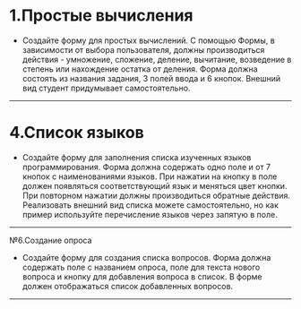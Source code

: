  # 1.Простые вычисления
   - Создайте форму для простых вычислений. С помощью Формы, в зависимости от выбора пользователя, должны производиться действия - умножение, сложение, деление, вычитание, возведение в степень или нахождение остатка от деления. Форма должна состоять из названия задания, 3 полей ввода и 6 кнопок. Внешний вид студент придумывает самостоятельно.
  -----------------------------------------------------------------------------------------------------------------------
  # 4.Список языков
   - Создайте форму для заполнения списка изученных языков программирования. Форма должна содержать одно поле и от 7 кнопок с наименованиями языков. При нажатии на кнопку в поле должен появляться соответствующий язык и меняться цвет кнопки. При повторном нажатии должны производиться обратные действия. Реализовать внешний вид списка можете самостоятельно, но как пример используйте перечисление языков через запятую в поле.
  -----------------------------------------------------------------------------------------------------------------------
  №6.Создание опроса
   - Создайте форму для создания списка вопросов. Форма должна содержать поле с названием опроса, поле для текста нового вопроса и кнопку для добавления вопроса в список. В форме должен отображаться список добавленных вопросов.
  -----------------------------------------------------------------------------------------------------------------------
